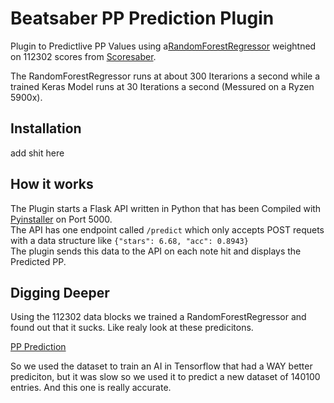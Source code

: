 # Beatsaber PP Prediction Plugin
Plugin to Predictlive PP Values using a[RandomForestRegressor](https://scikit-learn.org/stable/modules/generated/sklearn.ensemble.RandomForestRegressor.html) weightned on 112302 scores from [Scoresaber](https://www.scoresaber.com/).   

The RandomForestRegressor runs at about 300 Iterarions a second while a trained Keras Model runs at 30 Iterations a second (Messured on a Ryzen 5900x).   

## Installation
add shit here   

## How it works
The Plugin starts a Flask API written in Python that has been Compiled with [Pyinstaller](https://www.pyinstaller.org/) on Port 5000.   
The API has one endpoint called `/predict` which only accepts POST requets with a data structure like `{"stars": 6.68, "acc": 0.8943}`   
The plugin sends this data to the API on each note hit and displays the Predicted PP.

## Digging Deeper
Using the 112302 data blocks we trained a RandomForestRegressor and found out that it sucks. Like realy look at these predicitons.   

[PP Prediction](assests/randomforest.png)


So we used the dataset to train an AI in Tensorflow that had a WAY better prediciton, but it was slow so we used it to predict a new dataset of 140100 entries. And this one is really accurate.

